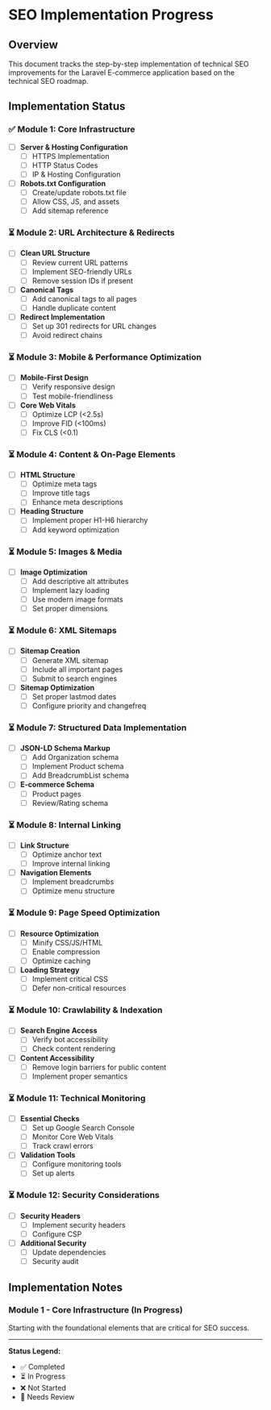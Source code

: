 # SEO Implementation Progress

## Overview
This document tracks the step-by-step implementation of technical SEO improvements for the Laravel E-commerce application based on the technical SEO roadmap.

## Implementation Status

### ✅ Module 1: Core Infrastructure
- [ ] **Server & Hosting Configuration**
  - [ ] HTTPS Implementation
  - [ ] HTTP Status Codes
  - [ ] IP & Hosting Configuration
- [ ] **Robots.txt Configuration**
  - [ ] Create/update robots.txt file
  - [ ] Allow CSS, JS, and assets
  - [ ] Add sitemap reference

### ⏳ Module 2: URL Architecture & Redirects
- [ ] **Clean URL Structure**
  - [ ] Review current URL patterns
  - [ ] Implement SEO-friendly URLs
  - [ ] Remove session IDs if present
- [ ] **Canonical Tags**
  - [ ] Add canonical tags to all pages
  - [ ] Handle duplicate content
- [ ] **Redirect Implementation**
  - [ ] Set up 301 redirects for URL changes
  - [ ] Avoid redirect chains

### ⏳ Module 3: Mobile & Performance Optimization
- [ ] **Mobile-First Design**
  - [ ] Verify responsive design
  - [ ] Test mobile-friendliness
- [ ] **Core Web Vitals**
  - [ ] Optimize LCP (<2.5s)
  - [ ] Improve FID (<100ms)
  - [ ] Fix CLS (<0.1)

### ⏳ Module 4: Content & On-Page Elements
- [ ] **HTML Structure**
  - [ ] Optimize meta tags
  - [ ] Improve title tags
  - [ ] Enhance meta descriptions
- [ ] **Heading Structure**
  - [ ] Implement proper H1-H6 hierarchy
  - [ ] Add keyword optimization

### ⏳ Module 5: Images & Media
- [ ] **Image Optimization**
  - [ ] Add descriptive alt attributes
  - [ ] Implement lazy loading
  - [ ] Use modern image formats
  - [ ] Set proper dimensions

### ⏳ Module 6: XML Sitemaps
- [ ] **Sitemap Creation**
  - [ ] Generate XML sitemap
  - [ ] Include all important pages
  - [ ] Submit to search engines
- [ ] **Sitemap Optimization**
  - [ ] Set proper lastmod dates
  - [ ] Configure priority and changefreq

### ⏳ Module 7: Structured Data Implementation
- [ ] **JSON-LD Schema Markup**
  - [ ] Add Organization schema
  - [ ] Implement Product schema
  - [ ] Add BreadcrumbList schema
- [ ] **E-commerce Schema**
  - [ ] Product pages
  - [ ] Review/Rating schema

### ⏳ Module 8: Internal Linking
- [ ] **Link Structure**
  - [ ] Optimize anchor text
  - [ ] Improve internal linking
- [ ] **Navigation Elements**
  - [ ] Implement breadcrumbs
  - [ ] Optimize menu structure

### ⏳ Module 9: Page Speed Optimization
- [ ] **Resource Optimization**
  - [ ] Minify CSS/JS/HTML
  - [ ] Enable compression
  - [ ] Optimize caching
- [ ] **Loading Strategy**
  - [ ] Implement critical CSS
  - [ ] Defer non-critical resources

### ⏳ Module 10: Crawlability & Indexation
- [ ] **Search Engine Access**
  - [ ] Verify bot accessibility
  - [ ] Check content rendering
- [ ] **Content Accessibility**
  - [ ] Remove login barriers for public content
  - [ ] Implement proper semantics

### ⏳ Module 11: Technical Monitoring
- [ ] **Essential Checks**
  - [ ] Set up Google Search Console
  - [ ] Monitor Core Web Vitals
  - [ ] Track crawl errors
- [ ] **Validation Tools**
  - [ ] Configure monitoring tools
  - [ ] Set up alerts

### ⏳ Module 12: Security Considerations
- [ ] **Security Headers**
  - [ ] Implement security headers
  - [ ] Configure CSP
- [ ] **Additional Security**
  - [ ] Update dependencies
  - [ ] Security audit

## Implementation Notes

### Module 1 - Core Infrastructure (In Progress)
Starting with the foundational elements that are critical for SEO success.

---

**Status Legend:**
- ✅ Completed
- ⏳ In Progress  
- ❌ Not Started
- 🔧 Needs Review
